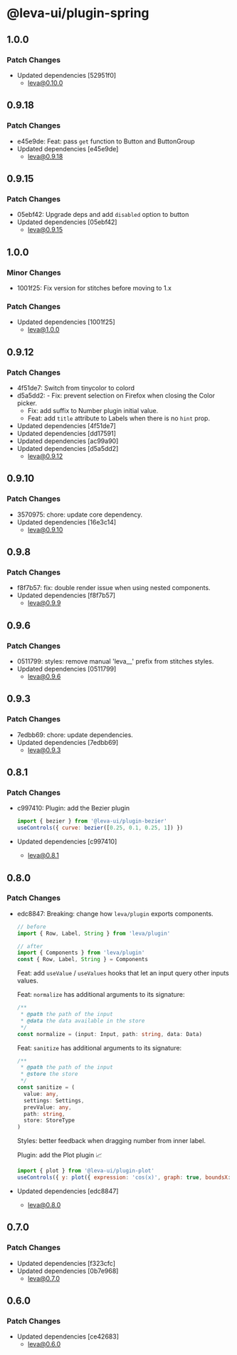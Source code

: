 # @leva-ui/plugin-spring

## 1.0.0

### Patch Changes

- Updated dependencies [52951f0]
  - leva@0.10.0

## 0.9.18

### Patch Changes

- e45e9de: Feat: pass `get` function to Button and ButtonGroup
- Updated dependencies [e45e9de]
  - leva@0.9.18

## 0.9.15

### Patch Changes

- 05ebf42: Upgrade deps and add `disabled` option to button
- Updated dependencies [05ebf42]
  - leva@0.9.15

## 1.0.0

### Minor Changes

- 1001f25: Fix version for stitches before moving to 1.x

### Patch Changes

- Updated dependencies [1001f25]
  - leva@1.0.0

## 0.9.12

### Patch Changes

- 4f51de7: Switch from tinycolor to colord
- d5a5dd2: - Fix: prevent selection on Firefox when closing the Color picker.
  - Fix: add suffix to Number plugin initial value.
  - Feat: add `title` attribute to Labels when there is no `hint` prop.
- Updated dependencies [4f51de7]
- Updated dependencies [dd17591]
- Updated dependencies [ac99a90]
- Updated dependencies [d5a5dd2]
  - leva@0.9.12

## 0.9.10

### Patch Changes

- 3570975: chore: update core dependency.
- Updated dependencies [16e3c14]
  - leva@0.9.10

## 0.9.8

### Patch Changes

- f8f7b57: fix: double render issue when using nested components.
- Updated dependencies [f8f7b57]
  - leva@0.9.9

## 0.9.6

### Patch Changes

- 0511799: styles: remove manual 'leva\_\_' prefix from stitches styles.
- Updated dependencies [0511799]
  - leva@0.9.6

## 0.9.3

### Patch Changes

- 7edbb69: chore: update dependencies.
- Updated dependencies [7edbb69]
  - leva@0.9.3

## 0.8.1

### Patch Changes

- c997410: Plugin: add the Bezier plugin

  ```js
  import { bezier } from '@leva-ui/plugin-bezier'
  useControls({ curve: bezier([0.25, 0.1, 0.25, 1]) })
  ```

- Updated dependencies [c997410]
  - leva@0.8.1

## 0.8.0

### Patch Changes

- edc8847: Breaking: change how `leva/plugin` exports components.

  ```jsx
  // before
  import { Row, Label, String } from 'leva/plugin'

  // after
  import { Components } from 'leva/plugin'
  const { Row, Label, String } = Components
  ```

  Feat: add `useValue` / `useValues` hooks that let an input query other inputs values.

  Feat: `normalize` has additional arguments to its signature:

  ```ts
  /**
   * @path the path of the input
   * @data the data available in the store
   */
  const normalize = (input: Input, path: string, data: Data)
  ```

  Feat: `sanitize` has additional arguments to its signature:

  ```ts
  /**
   * @path the path of the input
   * @store the store
   */
  const sanitize = (
    value: any,
    settings: Settings,
    prevValue: any,
    path: string,
    store: StoreType
  )
  ```

  Styles: better feedback when dragging number from inner label.

  Plugin: add the Plot plugin 📈

  ```js
  import { plot } from '@leva-ui/plugin-plot'
  useControls({ y: plot({ expression: 'cos(x)', graph: true, boundsX: [-10, 10], boundsY: [0, 100] }) })
  ```

- Updated dependencies [edc8847]
  - leva@0.8.0

## 0.7.0

### Patch Changes

- Updated dependencies [f323cfc]
- Updated dependencies [0b7e968]
  - leva@0.7.0

## 0.6.0

### Patch Changes

- Updated dependencies [ce42683]
  - leva@0.6.0
